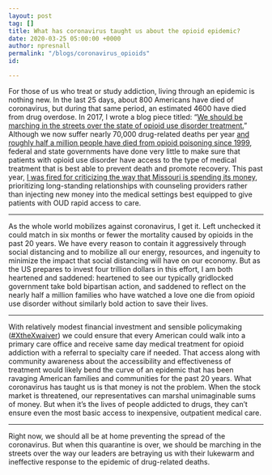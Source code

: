 ```yaml
---
layout: post
tag: []
title: What has coronavirus taught us about the opioid epidemic?
date: 2020-03-25 05:00:00 +0000
author: npresnall
permalink: "/blogs/coronavirus_opioids"
id: 

---
```

For those of us who treat or study addiction, living through an epidemic is nothing new. In the last 25 days, about 800 Americans have died of coronavirus, but during that same period, an estimated 4600 have died from drug overdose. In 2017, I wrote a blog piece titled: “[We should be marching in the streets over the state of opioid use disorder treatment.](http://attcniatx.blogspot.com/2017/07/responding-to-opioid-epidemic.html)” Although we now suffer nearly 70,000 drug-related deaths per year [and roughly half a million people have died from opioid poisoning since 1999](https://www.cdc.gov/drugoverdose/epidemic/index.html), federal and state governments have done very little to make sure that patients with opioid use disorder have access to the type of medical treatment that is best able to prevent death and promote recovery. This past year, [I was fired for criticizing the way that Missouri is spending its money](https://www.stltoday.com/lifestyles/health-med-fit/outspoken-critic-of-missouri-s-response-to-opioid-epidemic-fired/article_69f394ea-5625-56c8-8da1-3fb1cd7efbf8.html), prioritizing long-standing relationships with counseling providers rather than injecting new money into the medical settings best equipped to give patients with OUD rapid access to care.

***

As the whole world mobilizes against coronavirus, I get it. Left unchecked it could match in six months or fewer the mortality caused by opioids in the past 20 years. We have every reason to contain it aggressively through social distancing and to mobilize all our energy, resources, and ingenuity to minimize the impact that social distancing will have on our economy. But as the US prepares to invest four trillion dollars in this effort, I am both heartened and saddened: heartened to see our typically gridlocked government take bold bipartisan action, and saddened to reflect on the nearly half a million families who have watched a love one die from opioid use disorder without similarly bold action to save their lives.

***

With relatively modest financial investment and sensible policymaking ([#XtheXwaiver](https://jamanetwork.com/journals/jamapsychiatry/article-abstract/2719455)) we could ensure that every American could walk into a primary care office and receive same day medical treatment for opioid addiction with a referral to specialty care if needed. That access along with community awareness about the accessibility and effectiveness of treatment would likely bend the curve of an epidemic that has been ravaging American families and communities for the past 20 years. What coronavirus has taught us is that money is not the problem. When the stock market is threatened, our representatives can marshal unimaginable sums of money. But when it’s the lives of people addicted to drugs, they can’t ensure even the most basic access to inexpensive, outpatient medical care.

***

Right now, we should all be at home preventing the spread of the coronavirus. But when this quarantine is over, we should be marching in the streets over the way our leaders are betraying us with their lukewarm and ineffective response to the epidemic of drug-related deaths.